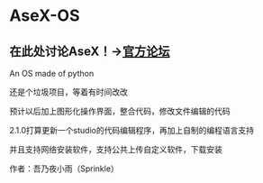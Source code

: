 # AseX-OS
## 在此处讨论AseX！→[官方论坛](https://github.com/LetzCoding/AseX-OS/discussions)

An OS made of python

还是个垃圾项目，等着有时间改改

预计以后加上图形化操作界面，整合代码，修改文件编辑的代码

2.1.0打算更新一个studio的代码编辑程序，再加上自制的编程语言支持

并且支持网络安装软件，支持公共上传自定义软件，下载安装

作者：吾乃夜小雨（Sprinkle）
